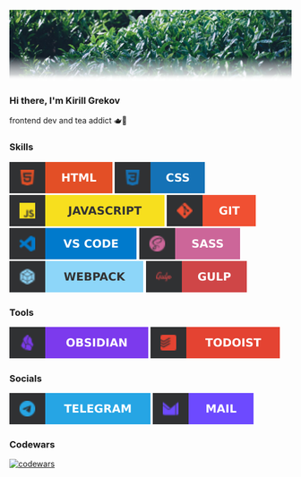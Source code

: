 ![](./images/banner.png)

### Hi there, I'm Kirill Grekov

frontend dev and tea addict 🫖🍵

### Skills

![html](./images/html.svg)
![css](./images/css.svg)
![javascript](./images/javascript.svg)
![git](./images/git.svg)
![vs-code](./images/vs-code.svg)
![sass](./images/sass.svg)
![webpack](./images/webpack.svg)
![gulp](./images/gulp.svg)

### Tools

![obsidian](./images/obsidian.svg)
![todoist](./images/todoist.svg)

### Socials

[![telegram](./images/telegram.svg)](https://t.me/krlgrek)
[![e-mail](./images/mail.svg)](mailto:krlgrek@protonmail.com)

### Codewars

[![codewars](https://www.codewars.com/users/krlgrek/badges/large)](https://www.codewars.com/users/krlgrek)
